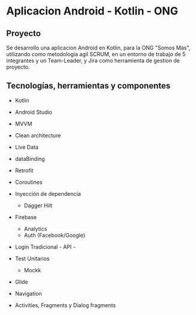 # **Aplicacion Android - Kotlin - ONG**

## **Proyecto**

Se desarrollo una aplicacion Android en Kotlin, para la ONG "Somos Más", utilizando como metodologia agil SCRUM, en un entorno de trabajo de 5 integrantes y un Team-Leader, y Jira como herramienta de gestion de proyecto.

## **Tecnologías, herramientas y componentes**
 - Kotlin
 - Android Studio
 - MVVM 
 - Clean architecture
 - Live Data
 - dataBinding
 - Retrofit
 - Coroutines
 - Inyección de dependencia 
    - Dagger Hilt
 - Firebase 
    - Analytics
    - Auth (Facebook/Google)
 - Login Tradicional - API - [](https://oscarnovas.com)
 
 - Test Unitarios 
    - Mockk
 - Glide
 - Navigation
 - Activities, Fragments y Dialog fragments
